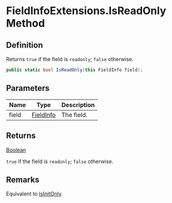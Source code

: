 # FieldInfoExtensions.IsReadOnly Method
## Definition

Returns `true` if the field is `readonly`; `false` otherwise.

```c#
public static bool IsReadOnly(this FieldInfo field);
```

## Parameters

| Name | Type | Description |
| ---- | ---- | ----------- |
| field | [FieldInfo](https://learn.microsoft.com/en-gb/dotnet/api/System.Reflection.FieldInfo) | The field. |

## Returns

[Boolean](https://learn.microsoft.com/en-gb/dotnet/api/System.Boolean)

`true` if the field is `readonly`; `false` otherwise.
## Remarks

Equivalent to [IsInitOnly](https://learn.microsoft.com/en-gb/dotnet/api/System.Reflection.FieldInfo.IsInitOnly).
